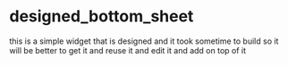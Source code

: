 # designed_bottom_sheet

this is a simple widget that is designed and it took sometime to build so it will be better to get it and reuse it and edit it and add on top of it
